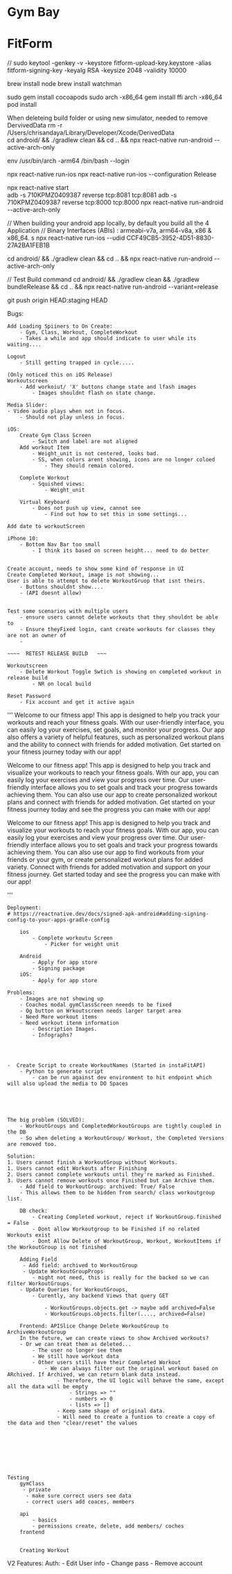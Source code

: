 # Gym Bay

# FitForm

// sudo keytool -genkey -v -keystore fitform-upload-key.keystore -alias fitform-signing-key -keyalg RSA -keysize 2048 -validity 10000

brew install node
brew install watchman

sudo gem install cocoapods
sudo arch -x86_64 gem install ffi
arch -x86_64 pod install

When deleteing build folder or using new simulator, needed to remove DervivedData
rm -r /Users/chrisandaya/Library/Developer/Xcode/DerivedData  
cd android/ && ./gradlew clean && cd .. && npx react-native run-android --active-arch-only

env /usr/bin/arch -arm64 /bin/bash --login

npx react-native run-ios
npx react-native run-ios --configuration Release

npx react-native start  
adb -s 710KPMZ0409387 reverse tcp:8081 tcp:8081
adb -s 710KPMZ0409387 reverse tcp:8000 tcp:8000
npx react-native run-android --active-arch-only

// When building your android app locally, by default you build all the 4 Application
// Binary Interfaces (ABIs) : armeabi-v7a, arm64-v8a, x86 & x86_64.
s
npx react-native run-ios --udid CCF49CB5-3952-4D51-8830-27A2BA1FEB1B

cd android/ && ./gradlew clean && cd .. && npx react-native run-android --active-arch-only

// Test Build command
cd android/ && ./gradlew clean && ./gradlew bundleRelease && cd .. && npx react-native run-android --variant=release

git push origin HEAD:staging HEAD

Bugs:

    Add Loading Spiiners to On Create:
        - Gym, Class, Workout, CompleteWorkout
        - Takes a while and app should indicate to user while its waiting....

    Logout
        - Still getting trapped in cycle.....

    (Only noticed this on iOS Release)
    Workoutscreen
        - Add workoiut/ 'X' buttons change state and lfash images
            - Images shouldnt flash on state change.

    Media Slider:
    - Video audio plays when not in focus.
        - Should not play unless in focus.

    iOS:
        Create Gym Class Screen
            - Switch and label are not aligned
        Add workout Item
            - Weight_unit is not centered, looks bad.
            - SS, when colors arent showing, icons are no longer coloed
                - They should remain colored.

        Complete Workout
            - Squished views:
                - Weight_unit

        Virtual Keyboard
            - Does not push up view, cannot see
                - Find out how to set this in some settings...

    Add date to workoutScreen

    iPhone 10:
        - Bottom Nav Bar too small
            - I think its based on screen height... need to do better


    Create account, needs to show some kind of response in UI
    Create Completed Workout, image is not showing...
    User is able to attempt to delete WorkoutGruop that isnt theirs.
        - Buttons shouldnt show....
        - (API doesnt allow)


    Test some scenarios with multiple users
        - ensure users cannot delete workouts that they shouldnt be able to
        - Ensure theyFixed login, cant create workouts for classes they are not an owner of
        -

    ~~~~  RETEST RELEASE BUILD   ~~~

    Workoutscreen
        - Delete Workout Toggle Swtich is showing on completed workout in release build
            - NR on local build

    Reset Password
        - Fix account and get it active again

'''
Welcome to our fitness app! This app is designed to help you track your workouts and reach your fitness goals. With our user-friendly interface, you can easily log your exercises, set goals, and monitor your progress. Our app also offers a variety of helpful features, such as personalized workout plans and the ability to connect with friends for added motivation. Get started on your fitness journey today with our app!

Welcome to our fitness app! This app is designed to help you track and visualize your workouts to reach your fitness goals. With our app, you can easily log your exercises and view your progress over time. Our user-friendly interface allows you to set goals and track your progress towards achieving them. You can also use our app to create personalized workout plans and connect with friends for added motivation. Get started on your fitness journey today and see the progress you can make with our app!

Welcome to our fitness app! This app is designed to help you track and visualize your workouts to reach your fitness goals. With our app, you can easily log your exercises and view your progress over time. Our user-friendly interface allows you to set goals and track your progress towards achieving them. You can also use our app to find workouts from your friends or your gym, or create personalized workout plans for added variety. Connect with friends for added motivation and support on your fitness journey. Get started today and see the progress you can make with our app!

'''

    Deployment:
    # https://reactnative.dev/docs/signed-apk-android#adding-signing-config-to-your-apps-gradle-config

        ios
            - Complete workoutu Screen
                - Picker for weight unit

        Android
            - Apply for app store
            - Signing package
        iOS:
            - Apply for app store

    Problems:
        - Images are not showing up
        - Coaches modal gymClassScreen neeeds to be fixed
        - Og button on Wrkoutscreen needs larger target area
        - Need More workout items
        - Need workout itenm information
            - Description Images.
            - Infographs?




    -  Create Script to create WorkoutNames (Started in instaFitAPI)
        - Python to generate script
            - can be run against dev environment to hit endpoint which will also upload the media to DO Spaces





    The big problem (SOLVED):
        - WorkoutGroups and CompletedWorkoutGroups are tightly coupled in the DB
        - So when deleting a WorkoutGroup/ Workout, the Completed Versions are removed too.

    Solution:
    1. Users cannot finish a WorkoutGroup without Workouts.
    1. Users cannot edit Workouts after Finishing
    2. Users cannot complete workouts until they're marked as Finished.
    3. Users cannot remove workouts once Finished but can Archive them.
        - Add field to WorkoutGroup: archived: True/ False
        - This allows them to be hidden from search/ class workoutgroup list.

        DB check:
            - Creating Completed workout, reject if WorkoutGroup.finished = False
            - Dont allow Workoutgroup to be Finished if no related Workouts exist
            - Dont Allow Delete of WorkoutGroup, Workout, WorkoutItems if the WorkoutGroup is not finished

        Adding Field
         - Add field: archived to WorkoutGroup
         - Update WorkoutGroupProps
            - might not need, this is really for the backed so we can filter WorkoutGroups.
        - Update Queries for WorkoutGroups,
            - Curently, any backend Views that query GET

                - WorkoutGroups.objects.get -> maybe add archived=False
                - WorkoutGroups.objects.filter(...., archived=False)

        Frontend: APISlice Change Delete WorkoutGroup to ArchiveWorkoutGroup
        In the future, we can create views to show Archived workouts?
        - Or we can treat them as deleted...
            - The user no longer see them
            - We still have workout data
            - Other users still have their Completed Workout
                - We can always filter out the original workout based on ARchived. If Archived, we can return blank data instead.
                    - Therefore, the UI logic will behave the same, except all the data will be empty
                        - Strings => ""
                        - numbers => 0
                        - lists => []
                    - Keep same shape of original data.
                    - Will need to create a funtion to create a copy of the data and then "clear/reset" the values








    Testing
        gymClass
         - private
          - make sure correct users see data
          - correct users add coaces, members

        api
            - basics
            - permissions create, delete, add members/ coches
        frontend


        Creating Workout

V2 Features:
Auth: - Edit User info - Change pass - Remove account
